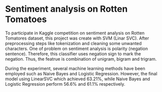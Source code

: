 # Sentiment analysis on Rotten Tomatoes

To participate in Kaggle competition on sentiment analysis on Rotten Tomatores dataset, this project was create with SVM (Linar SVC). 
After preprocessing steps like tokenization and cleaning some unwanted characters. One of problem on sentiment analysis is polarity (negation sentence). Therefore, this classifier uses negation sign to mark the negation. Thus, the featrue is combination of unigram, bigram and trigram.

During the experiment, several machine learning methods have been employed such as Naive Bayes and Logistic Regression. However, the final model using LinearSVC which achieved 63.21%, while Naive Bayes and Logistic Regression perform 56.6% and 61.1% respectively.

